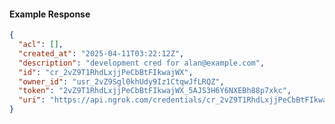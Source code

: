 <!-- Code generated for API Clients. DO NOT EDIT. -->
#### Example Response
```json
{
  "acl": [],
  "created_at": "2025-04-11T03:22:12Z",
  "description": "development cred for alan@example.com",
  "id": "cr_2vZ9T1RhdLxjjPeCbBtFIkwajWX",
  "owner_id": "usr_2vZ9Sgl0khUdy9Iz1CtqwJfLRQZ",
  "token": "2vZ9T1RhdLxjjPeCbBtFIkwajWX_5AJS3H6Y6NXEBh88p7xkc",
  "uri": "https://api.ngrok.com/credentials/cr_2vZ9T1RhdLxjjPeCbBtFIkwajWX"
}
